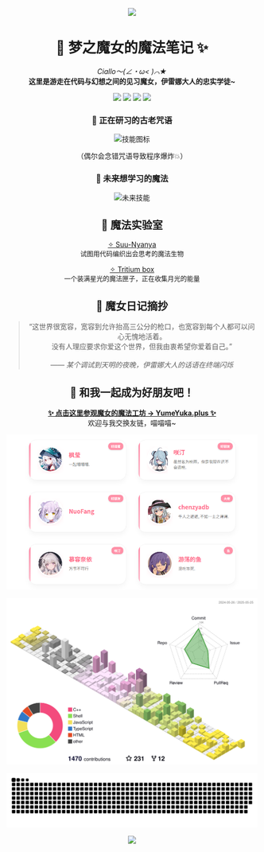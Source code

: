 <p align="center">
  <img src="https://img.nightrainmilkyway.cn/img/20250202225615973.webp"/>
</p>

<h1 align="center">🌙 梦之魔女的魔法笔记 ✨</h1>

<p align="center">
  <em>Ciallo～(∠・ω< )⌒★</em><br>
  <b>这里是游走在代码与幻想之间的见习魔女，伊雷娜大人的忠实学徒~</b>
</p>


<div align="center">

<img src="https://img.shields.io/badge/C-开发萌新-fcbfc7?style=for-the-badge&logoColor=white" />
<img src="https://img.shields.io/badge/C++-初窥门径-fcbfc7?style=for-the-badge&logoColor=white" />
<img src="https://img.shields.io/badge/爱好-编程和游戏-fcbfc7?style=for-the-badge" />
<img src="https://img.shields.io/badge/梦想-变成喜欢的人-fcbfc7?style=for-the-badge" />

</div>


<h3 align="center">🔮 正在研习的古老咒语</h3>
<p align="center">
  <img src="https://skillicons.dev/icons?i=c,cpp,kotlin,python&theme=light" alt="技能图标" />
</p>
<p align="center" style="font-size:14px;">（偶尔会念错咒语导致程序爆炸💥）</p>

<h3 align="center">🌱 未来想学习的魔法</h3>
<p align="center">
  <img src="https://skillicons.dev/icons?i=go,ts,js,react,vue,cs,java&theme=light" alt="未来技能" />
</p>


<h2 align="center">🧪 魔法实验室</h2>

<p align="center">
  <a href="https://github.com/YumeYuka/Suu-Nyanya">✧ Suu-Nyanya</a> <br>
  <span style="font-size:13px;">试图用代码编织出会思考的魔法生物</span>
</p>
<p align="center">
  <a href="https://github.com/TimeBreeze/Tritium_box">✧ Tritium box</a> <br>
  <span style="font-size:13px;">一个装满星光的魔法匣子，正在收集月光的能量</span>
</p>


<h2 align="center">📖 魔女日记摘抄</h2>

<blockquote align="center">
  “这世界很宽容，宽容到允许抬高三公分的枪口，也宽容到每个人都可以问心无愧地活着。<br>
  没有人理应要求你爱这个世界，但我由衷希望你爱着自己。”<br>
  <br>
  <em>—— 某个调试到天明的夜晚，伊雷娜大人的话语在终端闪烁</em>
</blockquote>


<h2 align="center">🤝 和我一起成为好朋友吧！</h2>

<p align="center">
  <a href="https://YumeYuka.plus"><b>✨ 点击这里参观魔女的魔法工坊 → YumeYuka.plus ✨</b></a><br>
  <span style="font-size:14px;">欢迎与我交换友链，喵喵喵~</span>
</p>

<p align="center">
  <img src="friends_layout.png"/>
</p>


<p align="center">
  <img src="./profile-3d-contrib/profile-south-season.svg"/>
</p>

<p align="center">
  <picture>
    <source media="(prefers-color-scheme: dark)" srcset="https://raw.githubusercontent.com/NightRainMilkyWay/NightRainMilkyWay/output/github-contribution-grid-snake-dark.svg">
    <source media="(prefers-color-scheme: light)" srcset="https://raw.githubusercontent.com/NightRainMilkyWay/NightRainMilkyWay/output/github-contribution-grid-snake.svg">
    <img alt="github contribution grid snake animation" src="https://raw.githubusercontent.com/NightRainMilkyWay/NightRainMilkyWay/output/github-contribution-grid-snake.svg">
  </picture>
</p>

<p align="center">
  <img src="https://img.nightrainmilkyway.cn/img/20250202225615919.webp"/>
</p>

<!---
YumeYuka/YumeYuka is a ✨ special ✨ repository because its `README.md` (this file) appears on your GitHub profile.
You can click the Preview link to take a look at your changes.
--->
